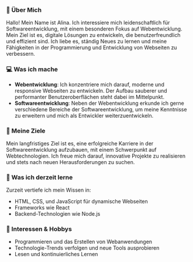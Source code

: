 ### 👋 Über Mich

Hallo! Mein Name ist Alina. Ich interessiere mich leidenschaftlich für Softwareentwicklung, mit einem besonderen Fokus auf Webentwicklung. Mein Ziel ist es, digitale Lösungen zu entwickeln, die benutzerfreundlich und effizient sind. Ich liebe es, ständig Neues zu lernen und meine Fähigkeiten in der Programmierung und Entwicklung von Webseiten zu verbessern.

### 💻 Was ich mache

- **Webentwicklung**: Ich konzentriere mich darauf, moderne und responsive Webseiten zu entwickeln. Der Aufbau sauberer und performanter Benutzeroberflächen steht dabei im Mittelpunkt.
- **Softwareentwicklung**: Neben der Webentwicklung erkunde ich gerne verschiedene Bereiche der Softwareentwicklung, um meine Kenntnisse zu erweitern und mich als Entwickler weiterzuentwickeln.

### 🎯 Meine Ziele

Mein langfristiges Ziel ist es, eine erfolgreiche Karriere in der Softwareentwicklung aufzubauen, mit einem Schwerpunkt auf Webtechnologien. Ich freue mich darauf, innovative Projekte zu realisieren und stets nach neuen Herausforderungen zu suchen.

### 🌱 Was ich derzeit lerne

Zurzeit vertiefe ich mein Wissen in:
- HTML, CSS, und JavaScript für dynamische Webseiten
- Frameworks wie React
- Backend-Technologien wie Node.js

### 🚀 Interessen & Hobbys

- Programmieren und das Erstellen von Webanwendungen
- Technologie-Trends verfolgen und neue Tools ausprobieren
- Lesen und kontinuierliches Lernen
